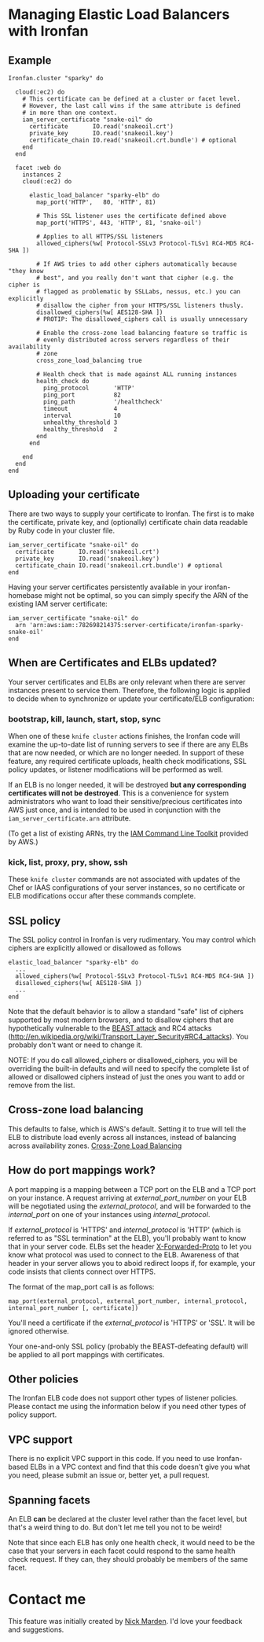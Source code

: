 # Managing Elastic Load Balancers with Ironfan

## Example

    Ironfan.cluster "sparky" do

      cloud(:ec2) do
        # This certificate can be defined at a cluster or facet level.
        # However, the last call wins if the same attribute is defined
        # in more than one context.
        iam_server_certificate "snake-oil" do
          certificate       IO.read('snakeoil.crt')
          private_key       IO.read('snakeoil.key')
          certificate_chain IO.read('snakeoil.crt.bundle') # optional
        end
      end

      facet :web do
        instances 2
        cloud(:ec2) do

          elastic_load_balancer "sparky-elb" do
            map_port('HTTP',   80, 'HTTP', 81)

            # This SSL listener uses the certificate defined above
            map_port('HTTPS', 443, 'HTTP', 81, 'snake-oil')

            # Applies to all HTTPS/SSL listeners
            allowed_ciphers(%w[ Protocol-SSLv3 Protocol-TLSv1 RC4-MD5 RC4-SHA ])

            # If AWS tries to add other ciphers automatically because "they know
            # best", and you really don't want that cipher (e.g. the cipher is
            # flagged as problematic by SSLLabs, nessus, etc.) you can explicitly
            # disallow the cipher from your HTTPS/SSL listeners thusly.
            disallowed_ciphers(%w[ AES128-SHA ])
            # PROTIP: The disallowed_ciphers call is usually unnecessary

            # Enable the cross-zone load balancing feature so traffic is
            # evenly distributed across servers regardless of their availability
            # zone
            cross_zone_load_balancing true

            # Health check that is made against ALL running instances
            health_check do
              ping_protocol       'HTTP'
              ping_port           82
              ping_path           '/healthcheck'
              timeout             4
              interval            10
              unhealthy_threshold 3
              healthy_threshold   2
            end
          end

        end
      end
    end

## Uploading your certificate

There are two ways to supply your certificate to Ironfan. The first is to make the certificate, private key, and (optionally) certificate chain data readable by Ruby code in your cluster file.

    iam_server_certificate "snake-oil" do
      certificate       IO.read('snakeoil.crt')
      private_key       IO.read('snakeoil.key')
      certificate_chain IO.read('snakeoil.crt.bundle') # optional
    end

Having your server certificates persistently available in your ironfan-homebase might not be optimal, so you can simply specify the ARN of the existing IAM server certificate:

    iam_server_certificate "snake-oil" do
      arn 'arn:aws:iam::782698214375:server-certificate/ironfan-sparky-snake-oil'
    end

## When are Certificates and ELBs updated?

Your server certificates and ELBs are only relevant when there are server instances present to service them. Therefore, the following logic is applied to decide when to synchronize or update your certificate/ELB configuration:

### bootstrap, kill, launch, start, stop, sync

When one of these `knife cluster` actions finishes, the Ironfan code will examine the up-to-date list of running servers to see if there are any ELBs that are now needed, or which are no longer needed. In support of these feature, any required certificate uploads, health check modifications, SSL policy updates, or listener modifications will be performed as well.

If an ELB is no longer needed, it will be destroyed **but any corresponding certificates will not be destroyed**. This is a convenience for system administrators who want to load their sensitive/precious certificates into AWS just once, and is intended to be used in conjunction with the `iam_server_certificate.arn` attribute.

(To get a list of existing ARNs, try the [IAM Command Line Toolkit](http://aws.amazon.com/developertools/AWS-Identity-and-Access-Management/4143) provided by AWS.)

### kick, list, proxy, pry, show, ssh

These `knife cluster` commands are not associated with updates of the Chef or IAAS configurations of your server instances, so no certificate or ELB modifications occur after these commands complete.

## SSL policy

The SSL policy control in Ironfan is very rudimentary. You may control which ciphers are explicitly allowed or disallowed as follows

    elastic_load_balancer "sparky-elb" do
      ...
      allowed_ciphers(%w[ Protocol-SSLv3 Protocol-TLSv1 RC4-MD5 RC4-SHA ])
      disallowed_ciphers(%w[ AES128-SHA ])
      ...
    end

Note that the default behavior is to allow a standard "safe" list of ciphers supported by most modern browsers, and to disallow ciphers that are hypothetically vulnerable to the [BEAST attack](http://vnhacker.blogspot.com/2011/09/beast.html) and RC4 attacks (http://en.wikipedia.org/wiki/Transport_Layer_Security#RC4_attacks). You probably don't want or need to change it.

NOTE: If you do call allowed_ciphers or disallowed_ciphers, you will be overriding the built-in defaults and will need to specify the complete list of allowed or disallowed ciphers instead of just the ones you want to add or remove from the list.

## Cross-zone load balancing

This defaults to false, which is AWS's default.  Setting it to true will tell the ELB to distribute load evenly across all instances, instead of balancing across availability zones.  [Cross-Zone Load Balancing](http://aws.amazon.com/about-aws/whats-new/2013/11/06/elastic-load-balancing-adds-cross-zone-load-balancing/)

## How do port mappings work?

A port mapping is a mapping between a TCP port on the ELB and a TCP port on your instance. A request arriving at _external_port_number_ on your ELB will be negotiated using the _external_protocol_, and will be forwarded to the _internal_port_ on one of your instances using _internal_protocol_.

If _external_protocol_ is 'HTTPS' and _internal_protocol_ is 'HTTP' (which is referred to as "SSL termination" at the ELB), you'll probably want to know that in your server code. ELBs set the header [X-Forwarded-Proto](http://en.wikipedia.org/wiki/List_of_HTTP_header_fields) to let you know what protocol was used to connect to the ELB. Awareness of that header in your server allows you to aboid redirect loops if, for example, your code insists that clients connect over HTTPS.

The format of the map_port call is as follows:

    map_port(external_protocol, external_port_number, internal_protocol, internal_port_number [, certificate])

You'll need a certificate if the _external\_protocol_ is 'HTTPS' or 'SSL'. It will be ignored otherwise.

Your one-and-only SSL policy (probably the BEAST-defeating default) will be applied to all port mappings with certificates.

## Other policies

The Ironfan ELB code does not support other types of listener policies. Please contact me using the information below if you need other types of policy support.

## VPC support

There is no explicit VPC support in this code. If you need to use Ironfan-based ELBs in a VPC context and find that this code doesn't give you what you need, please submit an issue or, better yet, a pull request.

## Spanning facets

An ELB **can** be declared at the cluster level rather than the facet level, but that's a weird thing to do. But don't let me tell you not to be weird!

Note that since each ELB has only one health check, it would need to be the case that your servers in each facet could respond to the same health check request. If they can, they should probably be members of the same facet.

# Contact me

This feature was initially created by [Nick Marden](https://github.com/nickmarden). I'd love your feedback and suggestions.
